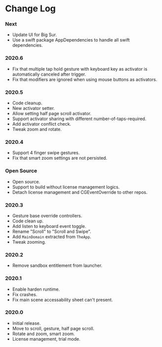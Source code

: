# Change Log

### Next

- Update UI for Big Sur.
- Use a swift package AppDependencies to handle all swift dependencies.

### 2020.6

- Fix that multiple tap hold gesture with keyboard key as activator is automatically canceled after trigger.
- Fix that modifiers are ignored when using mouse buttons as activators.

### 2020.5

- Code cleanup.
- New activator setter.
- Allow setting half page scroll activator.
- Support activator sharing with different number-of-taps-required.
- Add activator conflict check.
- Tweak zoom and rotate.

### 2020.4

- Support 4 finger swipe gestures.
- Fix that smart zoom settings are not persisted.

### Open Source

- Open source.
- Support to build without license management logics.
- Detach license management and CGEventOverride to other repos.

### 2020.3

- Gesture base override controllers.
- Code clean up.
- Add listen to keyboard event toggle.
- Rename "Scroll" to "Scroll and Swipe".
- Add `MainDomain` extracted from `TheApp`.
- Tweak zooming.

### 2020.2

- Remove sandbox entitlement from launcher.

### 2020.1

- Enable harden runtime.
- Fix crashes.
- Fix main scene accessability sheet can't present.

### 2020.0

- Initial release.
- Move to scroll, gesture, half page scroll.
- Rotate and zoom, smart zoom.
- License management, trial mode.
